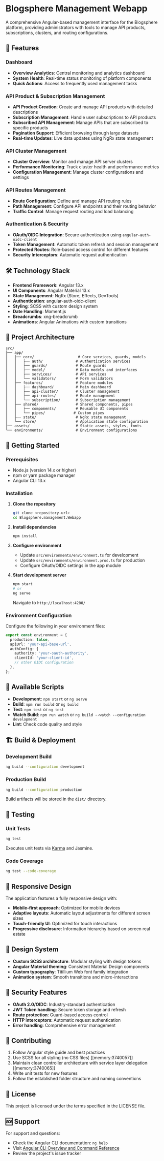 # Blogsphere Management Webapp

A comprehensive Angular-based management interface for the Blogsphere platform, providing administrators with tools to manage API products, subscriptions, clusters, and routing configurations.

## 🚀 Features

### Dashboard

- **Overview Analytics**: Central monitoring and analytics dashboard
- **System Health**: Real-time status monitoring of platform components
- **Quick Actions**: Access to frequently used management tasks

### API Product & Subscription Management

- **API Product Creation**: Create and manage API products with detailed descriptions
- **Subscription Management**: Handle user subscriptions to API products
- **Subscribed API Management**: Manage APIs that are subscribed to specific products
- **Pagination Support**: Efficient browsing through large datasets
- **Real-time Updates**: Live data updates using NgRx state management

### API Cluster Management

- **Cluster Overview**: Monitor and manage API server clusters
- **Performance Monitoring**: Track cluster health and performance metrics
- **Configuration Management**: Manage cluster configurations and settings

### API Routes Management

- **Route Configuration**: Define and manage API routing rules
- **Path Management**: Configure API endpoints and their routing behavior
- **Traffic Control**: Manage request routing and load balancing

### Authentication & Security

- **OAuth/OIDC Integration**: Secure authentication using `angular-auth-oidc-client`
- **Token Management**: Automatic token refresh and session management
- **Protected Routes**: Role-based access control for different features
- **Security Interceptors**: Automatic request authentication

## 🛠️ Technology Stack

- **Frontend Framework**: Angular 13.x
- **UI Components**: Angular Material 13.x
- **State Management**: NgRx (Store, Effects, DevTools)
- **Authentication**: angular-auth-oidc-client
- **Styling**: SCSS with custom design system
- **Date Handling**: Moment.js
- **Breadcrumbs**: xng-breadcrumb
- **Animations**: Angular Animations with custom transitions

## 📁 Project Architecture

```
src/
├── app/
│   ├── core/                    # Core services, guards, models
│   │   ├── auth/               # Authentication services
│   │   ├── guards/             # Route guards
│   │   ├── model/              # Data models and interfaces
│   │   ├── services/           # API services
│   │   └── validators/         # Form validators
│   ├── features/               # Feature modules
│   │   ├── dashboard/          # Main dashboard
│   │   ├── api-cluster/        # Cluster management
│   │   ├── api-routes/         # Route management
│   │   └── subscription/       # Subscription management
│   ├── shared/                 # Shared components, pipes
│   │   ├── components/         # Reusable UI components
│   │   └── pipes/             # Custom pipes
│   ├── state/                  # NgRx state management
│   └── store/                  # Application state configuration
├── assets/                     # Static assets, styles, fonts
└── environments/               # Environment configurations
```

## 🚦 Getting Started

### Prerequisites

- Node.js (version 14.x or higher)
- npm or yarn package manager
- Angular CLI 13.x

### Installation

1. **Clone the repository**

   ```bash
   git clone <repository-url>
   cd Blogsphere.management.Webapp
   ```

2. **Install dependencies**

   ```bash
   npm install
   ```

3. **Configure environment**

   - Update `src/environments/environment.ts` for development
   - Update `src/environments/environment.prod.ts` for production
   - Configure OAuth/OIDC settings in the app module

4. **Start development server**
   ```bash
   npm start
   # or
   ng serve
   ```
   Navigate to `http://localhost:4200/`

### Environment Configuration

Configure the following in your environment files:

```typescript
export const environment = {
  production: false,
  apiUrl: 'your-api-base-url',
  authConfig: {
    authority: 'your-oauth-authority',
    clientId: 'your-client-id',
    // other OIDC configuration
  },
};
```

## 🔧 Available Scripts

- **Development**: `npm start` or `ng serve`
- **Build**: `npm run build` or `ng build`
- **Test**: `npm test` or `ng test`
- **Watch Build**: `npm run watch` or `ng build --watch --configuration development`
- **Lint**: Check code quality and style

## 🏗️ Build & Deployment

### Development Build

```bash
ng build --configuration development
```

### Production Build

```bash
ng build --configuration production
```

Build artifacts will be stored in the `dist/` directory.

## 🧪 Testing

### Unit Tests

```bash
ng test
```

Executes unit tests via [Karma](https://karma-runner.github.io) and Jasmine.

### Code Coverage

```bash
ng test --code-coverage
```

## 📱 Responsive Design

The application features a fully responsive design with:

- **Mobile-first approach**: Optimized for mobile devices
- **Adaptive layouts**: Automatic layout adjustments for different screen sizes
- **Touch-friendly UI**: Optimized for touch interactions
- **Progressive disclosure**: Information hierarchy based on screen real estate

## 🎨 Design System

- **Custom SCSS architecture**: Modular styling with design tokens
- **Angular Material theming**: Consistent Material Design components
- **Custom typography**: Titillium Web font family integration
- **Animation system**: Smooth transitions and micro-interactions

## 🔐 Security Features

- **OAuth 2.0/OIDC**: Industry-standard authentication
- **JWT Token handling**: Secure token storage and refresh
- **Route protection**: Guard-based access control
- **HTTP interceptors**: Automatic request authentication
- **Error handling**: Comprehensive error management

## 🤝 Contributing

1. Follow Angular style guide and best practices
2. Use SCSS for all styling (no CSS files) [[memory:3740057]]
3. Maintain clean controller architecture with service layer delegation [[memory:3740065]]
4. Write unit tests for new features
5. Follow the established folder structure and naming conventions

## 📄 License

This project is licensed under the terms specified in the LICENSE file.

## 🆘 Support

For support and questions:

- Check the Angular CLI documentation: `ng help`
- Visit [Angular CLI Overview and Command Reference](https://angular.io/cli)
- Review the project's issue tracker
